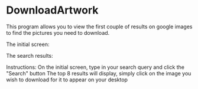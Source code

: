 # DownloadArtwork
This program allows you to view the first couple of results on google images to find the pictures you need to download.

The initial screen:

The search results:


Instructions:
On the initial screen, type in your search query and click the "Search" button
The top 8 results will display, simply click on the image you wish to download for it to appear on your desktop
